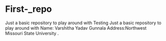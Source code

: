 # First-_repo
Just a basic repository to play around with
Testing
Just a basic repository to play around with
Name: Varshitha  Yadav Gunnala 
Address:Northwest Missouri State University  .
